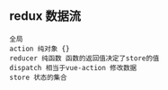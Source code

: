## redux 数据流
    全局
    action 纯对象 {}
    reducer 纯函数 函数的返回值决定了store的值
    dispatch 相当于vue-action 修改数据
    store 状态的集合